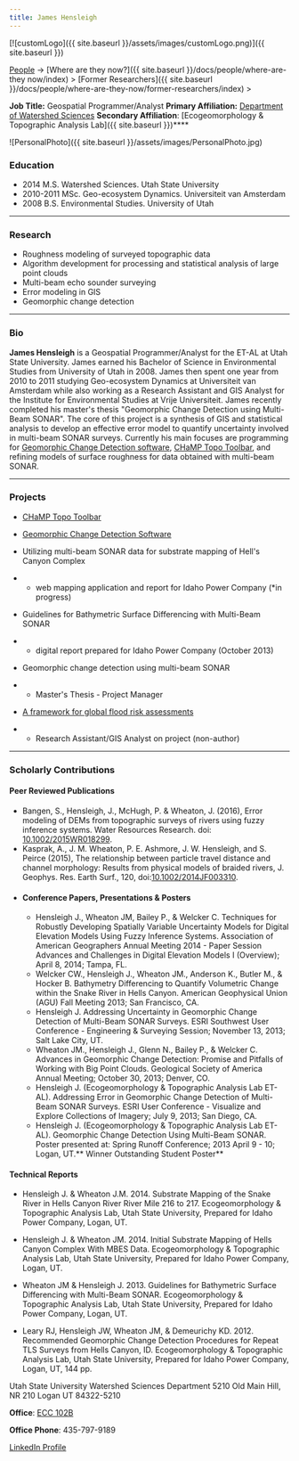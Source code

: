 ```yaml
---
title: James Hensleigh
---
```


[![customLogo]({{ site.baseurl }}/assets/images/customLogo.png)]({{ site.baseurl }})

[People]({{site.baseurl}}/people/index) -> [Where are they now?]({{ site.baseurl }}/docs/people/where-are-they now/index) > [Former Researchers]({{ site.baseurl }}/docs/people/where-are-they-now/former-researchers/index) >

**Job Title:** Geospatial Programmer/Analyst
**Primary Affiliation:** [Department of Watershed Sciences](http://qcnr.usu.edu/wats/)
**Secondary Affiliation**: [Ecogeomorphology & Topographic Analysis Lab]({{ site.baseurl }})****

![PersonalPhoto]({{ site.baseurl }}/assets/images/PersonalPhoto.jpg)



### Education

- 2014 M.S. Watershed Sciences. Utah State University
- 2010-2011 MSc. Geo-ecosystem Dynamics. Universiteit van Amsterdam
- 2008 B.S. Environmental Studies. University of Utah

------

### Research

- Roughness modeling of surveyed topographic data
- Algorithm development for processing and statistical analysis of large point clouds
- Multi-beam echo sounder surveying
- Error modeling in GIS
- Geomorphic change detection

------

### Bio

**James Hensleigh** is a Geospatial Programmer/Analyst for the ET-AL at Utah State University. James earned his Bachelor of Science in Environmental Studies from University of Utah in 2008. James then spent one year from 2010 to 2011 studying Geo-ecosystem Dynamics at Universiteit van Amsterdam while also working as a Research Assistant and GIS Analyst for the Institute for Environmental Studies at Vrije Universiteit. James recently completed his master's thesis "Geomorphic Change Detection using Multi-Beam SONAR". The core of this project is a synthesis of GIS and statistical analysis to develop an effective error model to quantify uncertainty involved in multi-beam SONAR surveys. Currently his main focuses are programming for [Geomorphic Change Detection software](http://gcd.joewheaton.org/), [CHaMP Topo Toolbar](https://sites.google.com/a/northarrowresearch.com/champtools/), and refining models of surface roughness for data obtained with multi-beam SONAR.

------

### Projects

- [CHaMP Topo Toolbar](https://sites.google.com/a/northarrowresearch.com/champtools/)

- [Geomorphic Change Detection Software](http://gcd.joewheaton.org/)

- Utilizing multi-beam SONAR data for substrate mapping of Hell's Canyon Complex

- - web mapping application and report for Idaho Power Company (*in progress)

- Guidelines for Bathymetric Surface Differencing with Multi-Beam SONAR

- - digital report prepared for Idaho Power Company (October 2013)

- Geomorphic change detection using multi-beam SONAR

- - Master's Thesis - Project Manager

- [A framework for global flood risk assessments](http://www.hydrol-earth-syst-sci-discuss.net/9/9611/2012/hessd-9-9611-2012.html)

- - Research Assistant/GIS Analyst on project (non-author)

------

### Scholarly Contributions

#### Peer Reviewed Publications

- Bangen, S., Hensleigh, J., McHugh, P. & Wheaton, J. (2016), Error modeling of DEMs from topographic surveys of rivers using fuzzy inference systems. Water Resources Research. doi: [10.1002/2015WR018299](http://onlinelibrary.wiley.com/doi/10.1002/2015WR018299/full).
- Kasprak, A., J. M. Wheaton, P. E. Ashmore, J. W. Hensleigh, and S. Peirce (2015), The relationship between particle travel distance and channel morphology: Results from physical models of braided rivers, J. Geophys. Res. Earth Surf., 120, doi:[10.1002/2014JF003310](http://dx.doi.org/10.1002/2014JF003310).

* #### Conference Papers, Presentations & Posters

  * Hensleigh J., Wheaton JM, Bailey P., & Welcker C. Techniques for Robustly Developing Spatially Variable Uncertainty Models for Digital Elevation Models Using Fuzzy Inference Systems. Association of American Geographers Annual Meeting 2014 - Paper Session Advances and Challenges in Digital Elevation Models I (Overview); April 8, 2014; Tampa, FL.
  * Welcker CW., Hensleigh J., Wheaton JM., Anderson K., Butler M., & Hocker B. Bathymetry Differencing to Quantify Volumetric Change within the Snake River in Hells Canyon. American Geophysical Union (AGU) Fall Meeting 2013; San Francisco, CA.
  * Hensleigh J. Addressing Uncertainty in Geomorphic Change Detection of Multi-Beam SONAR Surveys. ESRI Southwest User Conference - Engineering & Surveying Session; November 13, 2013; Salt Lake City, UT.
  * Wheaton JM., Hensleigh J., Glenn N., Bailey P., & Welcker C. Advances in Geomorphic Change Detection: Promise and Pitfalls of Working with Big Point Clouds. Geological Society of America Annual Meeting; October 30, 2013; Denver, CO.
  * Hensleigh J. (Ecogeomorphology & Topographic Analysis Lab ET-AL). Addressing Error in Geomorphic Change Detection of Multi-Beam SONAR Surveys. ESRI User Conference -  Visualize and Explore Collections of Imagery; July 9, 2013; San Diego, CA.
  * Hensleigh J. (Ecogeomorphology & Topographic Analysis Lab ET-AL). Geomorphic Change Detection Using Multi-Beam SONAR. Poster presented at: Spring Runoff Conference; 2013 April 9 - 10; Logan, UT.** Winner Outstanding Student Poster**

#### Technical Reports

- Hensleigh J. & Wheaton J.M. 2014. Substrate Mapping of the Snake River in Hells Canyon River River Mile 216 to 217. Ecogeomorphology & Topographic Analysis Lab, Utah State University, Prepared for Idaho Power Company, Logan, UT.


- Hensleigh J. & Wheaton JM. 2014. Initial Substrate Mapping of Hells Canyon Complex With MBES Data. Ecogeomorphology & Topographic Analysis Lab, Utah State University, Prepared for Idaho Power Company, Logan, UT.


- Wheaton JM & Hensleigh J. 2013. Guidelines for Bathymetric Surface Differencing with Multi-Beam SONAR. Ecogeomorphology & Topographic Analysis Lab, Utah State University, Prepared for Idaho Power Company, Logan, UT.


- Leary RJ, Hensleigh JW, Wheaton JM, & Demeurichy KD. 2012. Recommended Geomorphic Change Detection Procedures for Repeat TLS Surveys from Hells Canyon, ID. Ecogeomorphology & Topographic Analysis Lab, Utah State University, Prepared for Idaho Power Company, Logan, UT, 144 pp. 

Utah State University
Watershed Sciences Department
5210 Old Main Hill, NR 210
Logan UT 84322-5210

**Office**:  [ECC 102B](http://www.usu.edu/map/index.cfm?id=19)

**Office Phone**: 435-797-9189

[LinkedIn Profile](http://www.linkedin.com/pub/james-hensleigh/15/50/b89)

